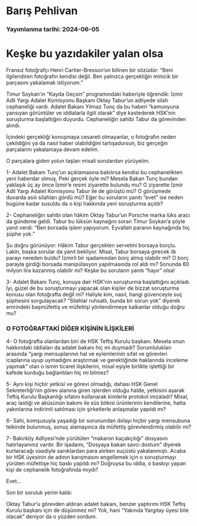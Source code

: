 # Barış Pehlivan

### Yayımlanma tarihi: 2024-06-05

# Keşke bu yazıdakiler yalan olsa

Fransız fotoğrafçı Henri Cartier-Bresson’un bilinen bir sözüdür: “Beni ilgilendiren fotoğrafın kendisi değil. Ben yalnızca gerçekliğin minicik bir parçasını yakalamak istiyorum.”

Timur Soykan’ın “Kayda Geçsin” programındaki haberiyle öğrendik: İzmir Adli Yargı Adalet Komisyonu Başkanı Oktay Tabur’un adliyede silah cephaneliği vardı. Adalet Bakanı Yılmaz Tunç da bu haberi “kamuoyuna yansıyan görüntüler ve iddialarla ilgili olarak” diye kastederek HSK’nin soruşturma başlattığını duyurdu. Cephaneliğin sahibi Tabur da görevinden alındı.

İçindeki gerçekliği konuşmaya cesareti olmayanlar, o fotoğrafın neden çekildiğini ya da nasıl haber olabildiğini tartışadursun, biz gerçeğin parçalarını yakalamaya devam edelim.

O parçalara giden yolun taşları misali sorulardan yürüyelim.

1- Adalet Bakanı Tunç’un açıklamasına bakılırsa kendisi bu cephanelikten yeni haberdar olmuş. Peki gerçek öyle mi? Mesela Bakan Tunç bundan yaklaşık üç ay önce İzmir’e resmi ziyarette bulundu mu? O ziyarette İzmir Adli Yargı Adalet Komisyonu Tabur ile de görüştü mü? O görüşmede duvarda asılı silahları gördü mü? Eğer bu soruların yanıtı “evet” ise neden bugüne kadar susuldu da o kişi hakkında yeni soruşturma açıldı?

2- Cephaneliğin sahibi olan hâkim Oktay Tabur’un Porsche marka lüks aracı da gündeme geldi. Tabur bu lüksün kaynağını soran Timur Soykan’a şöyle yanıt verdi: “Ben borsada işlem yapıyorum. Eyvallah paranın kaynağında hiç şüphe yok.”

Şu doğru görünüyor: Hâkim Tabur gerçekten servetini borsaya borçlu. Lakin, başka sorular da yanıt bekliyor. Misal, Tabur borsaya girecek ilk parayı nereden buldu? İzmirli bir işadamından borç almış olabilir mi? O borç parayla girdiği borsada manipülasyon yapılmasında rol aldı mı? Sonunda 60 milyon lira kazanmış olabilir mi? Keşke bu soruların yanıtı “hayır” olsa!

3- Adalet Bakanı Tunç, konuya dair HSK’nin soruşturma başlattığını açıkladı. İyi, güzel de bu soruşturmayı yapacak olan kişiler de bizzat soruşturma konusu olan fotoğrafta değil mi? Haliyle kim, nasıl, hangi güvenceyle suç şüphesini sorgulayacak? “Silahlar ruhsatlı, bunda bir sorun yok” diyerek emrindeki başmüfettiş ve müfettişi yönlendirmeye kalkanlar olduğu doğru mu?


### O FOTOĞRAFTAKİ DİĞER KİŞİNİN İLİŞKİLERİ

4- O fotoğrafta olanlardan biri de HSK Teftiş Kurulu başkanı. Mesela onun hakkındaki iddiaları da adalet bakanı hiç mi duymadı? Sorumlulukları arasında “yargı mensuplarının hal ve eylemlerinin sıfat ve görevleri icaplarına uyup uymadığını araştırmak ve gerektiğinde haklarında inceleme yapmak” olan o ismin ticaret ilişkilerini, misal eşiyle birlikte işlettiği bir kafede kurduğu bağlantıları hiç mi bilmez?

5- Aynı kişi hiçbir yetkisi ve görevi olmadığı, dahası HSK Genel Sekreterliği’nin görev alanına giren işlerden olduğu halde, yetkisini aşarak Teftiş Kurulu Başkanlığı sıfatını kullanarak kimlerle protokol imzaladı? Misal, araç lastiği ve aküsünün bakımı ile süs bitkisi ürünlerinin kendilerine, hatta yakınlarına indirimli satılması için şirketlerle anlaşmalar yapıldı mı?

6- Sahi, komşusuyla yaşadığı bir sorunundan dolayı hiçbir yargı mensubuna telkinde bulunmuş, sonuç alamayınca da müfettiş görevlendirmiş olabilir mi?

7- Bakırköy Adliyesi’nde yürütülen “makaron kaçakçılığı” dosyasını hatırlayanınız vardır. Bir işadamı, “Dosyaya bakan savcı dostum” diyerek kurtaracağı vaadiyle sanıklardan para alırken suçüstü yakalanmıştı. Acaba bir HSK üyesinin de adının karışmasını engellemek için o soruşturmayı yürüten müfettişe hiç baskı yapıldı mı? Doğruysa bu iddia, o baskıyı yapan kişi de cephanelik fotoğrafında mıydı?

Evet...

Son bir soruluk yerim kaldı:

Oktay Tabur’u görevden aldıran adalet bakanı, benzer yaptırımı HSK Teftiş Kurulu başkanı için de düşünmez mi? Yok, hani “Yakında Yargıtay üyesi bile olacak” deniyor da o yüzden sordum.


